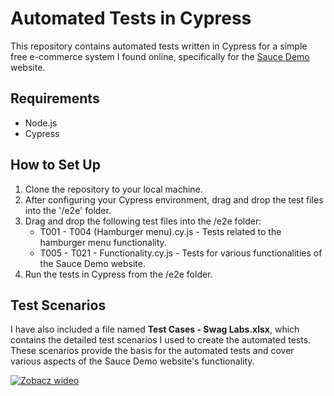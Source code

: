 # Automated Tests in Cypress

This repository contains automated tests written in Cypress for a simple free e-commerce system I found online, specifically for the [Sauce Demo](https://www.saucedemo.com/v1/index.html) website.

## Requirements

- Node.js
- Cypress

## How to Set Up

1. Clone the repository to your local machine.
2. After configuring your Cypress environment, drag and drop the test files into the '/e2e' folder.
3. Drag and drop the following test files into the /e2e folder:
   - T001 - T004 (Hamburger menu).cy.js - Tests related to the hamburger menu functionality.
   - T005 - T021 - Functionality.cy.js - Tests for various functionalities of the Sauce Demo website.
4. Run the tests in Cypress from the /e2e folder.

## Test Scenarios

I have also included a file named **Test Cases - Swag Labs.xlsx**, which contains the detailed test scenarios I used to create the automated tests. These scenarios provide the basis for the automated tests and cover various aspects of the Sauce Demo website's functionality.



[![Zobacz wideo](https://cdn-cf-east.streamable.com/image/o5baxk.jpg)](https://streamable.com/o5baxk)

